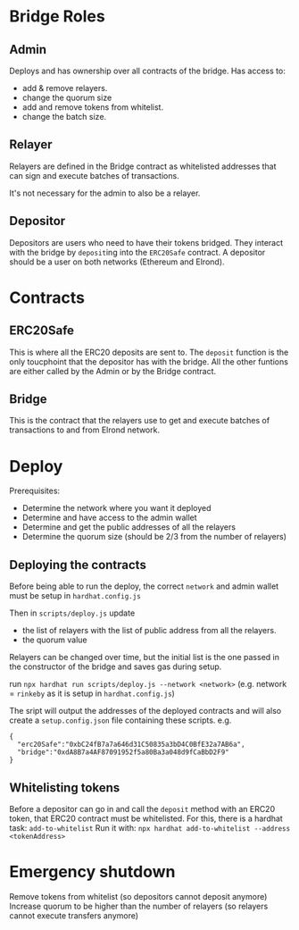 # Bridge Roles

## Admin

Deploys and has ownership over all contracts of the bridge.
Has access to:

- add & remove relayers.
- change the quorum size
- add and remove tokens from whitelist.
- change the batch size.

## Relayer

Relayers are defined in the Bridge contract as whitelisted addresses that can sign and execute batches of transactions.

It's not necessary for the admin to also be a relayer.

## Depositor

Depositors are users who need to have their tokens bridged. They interact with the bridge by `deposit`ing into the `ERC20Safe` contract.
A depositor should be a user on both networks (Ethereum and Elrond).

# Contracts

## ERC20Safe

This is where all the ERC20 deposits are sent to.
The `deposit` function is the only toucphoint that the depositor has with the bridge.
All the other funtions are either called by the Admin or by the Bridge contract.

## Bridge

This is the contract that the relayers use to get and execute batches of transactions to and from Elrond network.

# Deploy

Prerequisites:

- Determine the network where you want it deployed
- Determine and have access to the admin wallet
- Determine and get the public addresses of all the relayers
- Determine the quorum size (should be 2/3 from the number of relayers)

## Deploying the contracts

Before being able to run the deploy, the correct `network` and admin wallet must be setup in `hardhat.config.js`

Then in `scripts/deploy.js` update

- the list of relayers with the list of public address from all the relayers.
- the quorum value

Relayers can be changed over time, but the initial list is the one passed in the constructor of the bridge and saves gas during setup.

run `npx hardhat run scripts/deploy.js --network <network>` (e.g. network = `rinkeby` as it is setup in `hardhat.config.js`)

The sript will output the addresses of the deployed contracts and will also create a `setup.config.json` file containing these scripts.
e.g.

```
{
  "erc20Safe":"0xbC24fB7a7a646d31C50835a3bD4C0BfE32a7AB6a",
  "bridge":"0xdA8B7a4AF87091952f5a80Ba3a048d9fCaBbD2F9"
}
```

## Whitelisting tokens

Before a depositor can go in and call the `deposit` method with an ERC20 token, that ERC20 contract must be whitelisted.
For this, there is a hardhat task: `add-to-whitelist`
Run it with: `npx hardhat add-to-whitelist --address <tokenAddress>`

# Emergency shutdown

Remove tokens from whitelist (so depositors cannot deposit anymore)
Increase quorum to be higher than the number of relayers (so relayers cannot execute transfers anymore)
